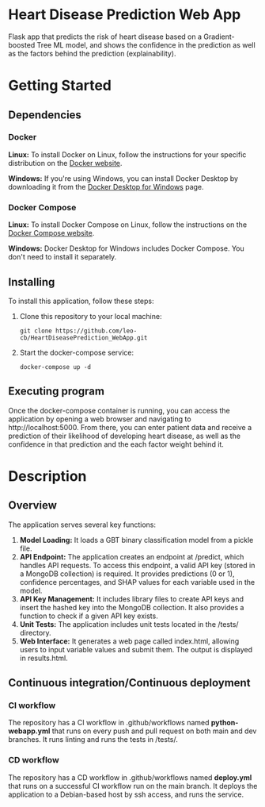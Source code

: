 # Heart Disease Prediction Web App

Flask app that predicts the risk of heart disease based on a Gradient-boosted Tree ML model, and shows the confidence in the prediction as well as the factors behind the prediction (explainability).

# Getting Started
  
## Dependencies

### Docker

**Linux:**
To install Docker on Linux, follow the instructions for your specific distribution on the [Docker website](https://docs.docker.com/engine/install/).

**Windows:**
If you're using Windows, you can install Docker Desktop by downloading it from the [Docker Desktop for Windows](https://www.docker.com/products/docker-desktop) page.


### Docker Compose

**Linux:**
To install Docker Compose on Linux, follow the instructions on the [Docker Compose website](https://docs.docker.com/compose/install/).

**Windows:**
Docker Desktop for Windows includes Docker Compose. You don't need to install it separately.

## Installing

To install this application, follow these steps:  

1. Clone this repository to your local machine:
   ```shell
   git clone https://github.com/leo-cb/HeartDiseasePrediction_WebApp.git  
2. Start the docker-compose service:
   
   ```shell
   docker-compose up -d

## Executing program

Once the docker-compose container is running, you can access the application by opening a web browser and navigating to http://localhost:5000. From there, you can enter patient data and receive a prediction of their likelihood of developing heart disease, as well as the confidence in that prediction and the each factor weight behind it.

# Description

## Overview

The application serves several key functions:  

1. **Model Loading:** It loads a GBT binary classification model from a pickle file.
2. **API Endpoint:** The application creates an endpoint at /predict, which handles API requests. To access this endpoint, a valid API key (stored in a MongoDB collection) is required. It provides predictions (0 or 1), confidence percentages, and SHAP values for each variable used in the model.
3. **API Key Management:** It includes library files to create API keys and insert the hashed key into the MongoDB collection. It also provides a function to check if a given API key exists.
4. **Unit Tests:** The application includes unit tests located in the /tests/ directory.
5. **Web Interface:** It generates a web page called index.html, allowing users to input variable values and submit them. The output is displayed in results.html.  

## Continuous integration/Continuous deployment

### CI workflow  

The repository has a CI workflow in .github/workflows named **python-webapp.yml** that runs on every push and pull request on both main and dev branches. It runs linting and runs the tests in /tests/.

### CD workflow  

The repository has a CD workflow in .github/workflows named **deploy.yml** that runs on a successful CI workflow run on the main branch. It deploys the application to a Debian-based host by ssh access, and runs the service.


